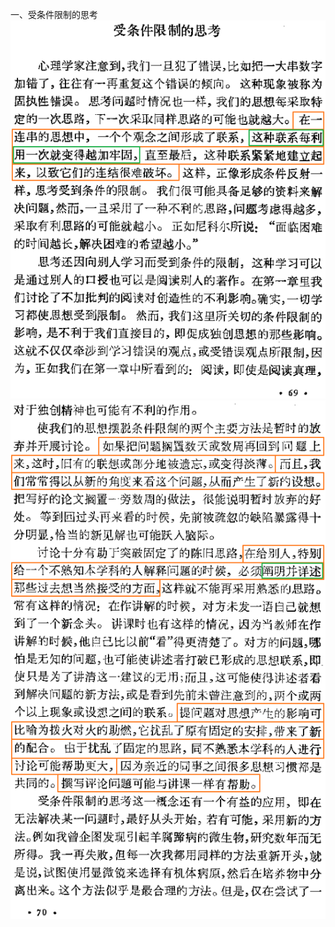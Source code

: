 一、受条件限制的思考  
![photo](/books/2018040607-TheArtOfScientificInvestigation/photo/014.png)  
![photo](/books/2018040607-TheArtOfScientificInvestigation/photo/015.png)  

